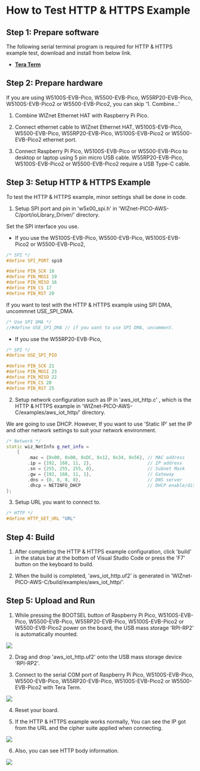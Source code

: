 # How to Test HTTP & HTTPS Example



## Step 1: Prepare software

The following serial terminal program is required for HTTP & HTTPS example test, download and install from below link.

- [**Tera Term**][link-tera_term]



## Step 2: Prepare hardware

If you are using W5100S-EVB-Pico, W5500-EVB-Pico, W55RP20-EVB-Pico, W5100S-EVB-Pico2 or W5500-EVB-Pico2, you can skip '1. Combine...'

1. Combine WIZnet Ethernet HAT with Raspberry Pi Pico.

2. Connect ethernet cable to WIZnet Ethernet HAT, W5100S-EVB-Pico, W5500-EVB-Pico, W55RP20-EVB-Pico, W5100S-EVB-Pico2 or W5500-EVB-Pico2 ethernet port.

3. Connect Raspberry Pi Pico, W5100S-EVB-Pico or W5500-EVB-Pico to desktop or laptop using 5 pin micro USB cable. W55RP20-EVB-Pico, W5100S-EVB-Pico2 or W5500-EVB-Pico2 require a USB Type-C cable.



## Step 3: Setup HTTP & HTTPS Example

To test the HTTP & HTTPS example, minor settings shall be done in code.

1. Setup SPI port and pin in 'w5x00_spi.h' in 'WIZnet-PICO-AWS-C/port/ioLibrary_Driver/' directory.

Set the SPI interface you use.
- If you use the W5100S-EVB-Pico, W5500-EVB-Pico, W5100S-EVB-Pico2 or W5500-EVB-Pico2,

```cpp
/* SPI */
#define SPI_PORT spi0

#define PIN_SCK 18
#define PIN_MOSI 19
#define PIN_MISO 16
#define PIN_CS 17
#define PIN_RST 20
```

If you want to test with the HTTP & HTTPS example using SPI DMA, uncommnet USE_SPI_DMA.

```cpp
/* Use SPI DMA */
//#define USE_SPI_DMA // if you want to use SPI DMA, uncomment.
```
- If you use the W55RP20-EVB-Pico,
```cpp
/* SPI */
#define USE_SPI_PIO

#define PIN_SCK 21
#define PIN_MOSI 23
#define PIN_MISO 22
#define PIN_CS 20
#define PIN_RST 25
```

2. Setup network configuration such as IP in 'aws_iot_http.c' , which is the HTTP & HTTPS example in 'WIZnet-PICO-AWS-C/examples/aws_iot_http/' directory.

We are going to use DHCP. However, If you want to use 'Static IP' set the IP and other network settings to suit your network environment.

```cpp
/* Network */
static wiz_NetInfo g_net_info =
    {
        .mac = {0x00, 0x08, 0xDC, 0x12, 0x34, 0x56}, // MAC address
        .ip = {192, 168, 11, 2},                     // IP address
        .sn = {255, 255, 255, 0},                    // Subnet Mask
        .gw = {192, 168, 11, 1},                     // Gateway
        .dns = {8, 8, 8, 8},                         // DNS server
        .dhcp = NETINFO_DHCP                         // DHCP enable/disable
};
```

3. Setup URL you want to connect to.

```cpp
/* HTTP */
#define HTTP_GET_URL "URL"
```



## Step 4: Build

1. After completing the HTTP & HTTPS example configuration, click 'build' in the status bar at the bottom of Visual Studio Code or press the 'F7' button on the keyboard to build.

2. When the build is completed, 'aws_iot_http.uf2' is generated in 'WIZnet-PICO-AWS-C/build/examples/aws_iot_http/'.



## Step 5: Upload and Run

1. While pressing the BOOTSEL button of Raspberry Pi Pico, W5100S-EVB-Pico, W5500-EVB-Pico, W55RP20-EVB-Pico, W5100S-EVB-Pico2 or W5500-EVB-Pico2 power on the board, the USB mass storage 'RPI-RP2' is automatically mounted.

![][link-raspberry_pi_pico_usb_mass_storage]

2. Drag and drop 'aws_iot_http.uf2' onto the USB mass storage device 'RPI-RP2'.

3. Connect to the serial COM port of Raspberry Pi Pico, W5100S-EVB-Pico, W5500-EVB-Pico, W55RP20-EVB-Pico, W5100S-EVB-Pico2 or W5500-EVB-Pico2 with Tera Term.

![][link-connect_to_serial_com_port]

4. Reset your board.

5. If the HTTP & HTTPS example works normally, You can see the IP got from the URL and the cipher suite applied when connecting.

![][link-dns_server_ip_and_ciphersuite]

6. Also, you can see HTTP body information.

![][link-http_body_information]



<!--
Link
-->

[link-tera_term]: https://osdn.net/projects/ttssh2/releases/
[link-raspberry_pi_pico_usb_mass_storage]: https://github.com/WIZnet-ioNIC/WIZnet-PICO-AWS-C/blob/main/static/images/aws_iot_http/raspberry_pi_pico_usb_mass_storage.png
[link-connect_to_serial_com_port]: https://github.com/WIZnet-ioNIC/WIZnet-PICO-AWS-C/blob/main/static/images/aws_iot_http/connect_to_serial_com_port.png
[link-dns_server_ip_and_ciphersuite]: https://github.com/WIZnet-ioNIC/WIZnet-PICO-AWS-C/blob/main/static/images/aws_iot_http/dns_server_ip_and_ciphersuite.png
[link-http_body_information]: https://github.com/WIZnet-ioNIC/WIZnet-PICO-AWS-C/blob/main/static/images/aws_iot_http/http_body_information.png
